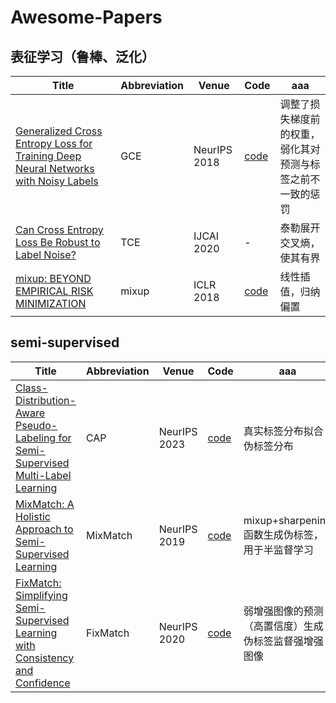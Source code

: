 # Awesome-Papers

## 表征学习（鲁棒、泛化）
| Title | Abbreviation | Venue | Code | aaa |
|-----|-----|-----|-----|-----|
| [Generalized Cross Entropy Loss for Training Deep Neural Networks with Noisy Labels](https://proceedings.neurips.cc/paper/2018/hash/f2925f97bc13ad2852a7a551802feea0-Abstract.html) | GCE | NeurIPS 2018 | [code](https://github.com/AlanChou/Truncated-Loss) | 调整了损失梯度前的权重，弱化其对预测与标签之前不一致的惩罚 |
| [Can Cross Entropy Loss Be Robust to Label Noise?](https://www.ijcai.org/Proceedings/2020/0305.pdf) | TCE | IJCAI 2020 | - | 泰勒展开交叉熵，使其有界 |
| [mixup: BEYOND EMPIRICAL RISK MINIMIZATION](https://openreview.net/forum?id=r1Ddp1-Rb&;noteId=r1Ddp1-Rb) | mixup | ICLR 2018 | [code](https://github.com/facebookresearch/mixup-cifar10) | 线性插值，归纳偏置 |


## semi-supervised
| Title | Abbreviation | Venue | Code | aaa |
|-----|-----|-----|-----|-----|
| [Class-Distribution-Aware Pseudo-Labeling for Semi-Supervised Multi-Label Learning](https://proceedings.neurips.cc/paper_files/paper/2023/file/5195825ee60d7efc1e42b7f3f3137040-Paper-Conference.pdf) | CAP | NeurIPS 2023 | [code](https://github.com/xiemk/SSMLL-CAP) | 真实标签分布拟合伪标签分布 |
| [MixMatch: A Holistic Approach to Semi-Supervised Learning](https://proceedings.neurips.cc/paper_files/paper/2019/hash/1cd138d0499a68f4bb72bee04bbec2d7-Abstract.html) | MixMatch | NeurIPS 2019 | [code](https://github.com/google-research/mixmatch) | mixup+sharpening函数生成伪标签，用于半监督学习 |
| [FixMatch: Simplifying Semi-Supervised Learning with Consistency and Confidence](https://proceedings.neurips.cc/paper_files/paper/2020/file/06964dce9addb1c5cb5d6e3d9838f733-Paper.pdf) | FixMatch | NeurIPS 2020 | [code](https://github.com/google-research/fixmatch) | 弱增强图像的预测（高置信度）生成伪标签监督强增强图像 |
